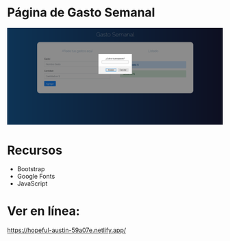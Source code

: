 # Página de Gasto Semanal
![](./GastoSemanal.png)

# Recursos
- Bootstrap
- Google Fonts
- JavaScript

# Ver en línea:
https://hopeful-austin-59a07e.netlify.app/

